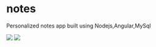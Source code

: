 # notes
Personalized notes app built using Nodejs,Angular,MySql

<a href="https://codeclimate.com/github/ayansome1/notes/maintainability"><img src="https://api.codeclimate.com/v1/badges/aa0f81e47c936d2a3643/maintainability" /></a> <a href="https://codeclimate.com/github/ayansome1/notes/test_coverage"><img src="https://api.codeclimate.com/v1/badges/aa0f81e47c936d2a3643/test_coverage" /></a>
